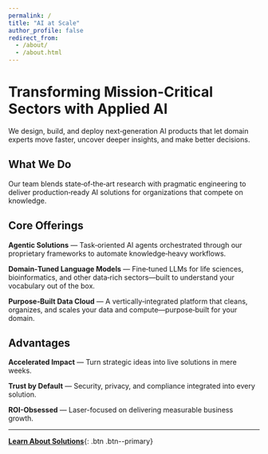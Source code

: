 ```yaml
---
permalink: /
title: "AI at Scale"
author_profile: false
redirect_from: 
  - /about/
  - /about.html
---
```


# Transforming Mission-Critical Sectors with Applied AI

We design, build, and deploy next‑generation AI products that let domain experts move faster, uncover deeper insights, and make better decisions.

## What We Do

Our team blends state‑of‑the‑art research with pragmatic engineering to deliver production‑ready AI solutions for organizations that compete on knowledge.

## Core Offerings

**Agentic Solutions** — Task‑oriented AI agents orchestrated through our proprietary frameworks to automate knowledge‑heavy workflows.

**Domain‑Tuned Language Models** — Fine‑tuned LLMs for life sciences, bioinformatics, and other data‑rich sectors—built to understand your vocabulary out of the box.

**Purpose‑Built Data Cloud** — A vertically‑integrated platform that cleans, organizes, and scales your data and compute—purpose‑built for your domain.

## Advantages

**Accelerated Impact** — Turn strategic ideas into live solutions in mere weeks.

**Trust by Default** — Security, privacy, and compliance integrated into every solution.

**ROI-Obsessed** — Laser-focused on delivering measurable business growth.

---

[**Learn About Solutions**](/solutions/){: .btn .btn--primary}
